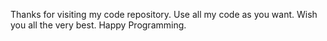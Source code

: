 Thanks for visiting my code repository. Use all my code as you want. Wish you all the very best. Happy Programming.
